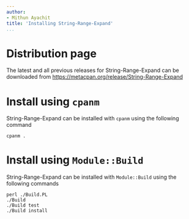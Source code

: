 ```yaml
---
author:
- Mithun Ayachit
title: 'Installing String-Range-Expand'
...
```


# Distribution page

The latest and all previous releases for String-Range-Expand can be
downloaded from https://metacpan.org/release/String-Range-Expand

# Install using `cpanm`

String-Range-Expand can be installed with `cpanm` using the following
command

    cpanm .

# Install using `Module::Build`

String-Range-Expand can be installed with `Module::Build` using the
following commands

    perl ./Build.PL
    ./Build
    ./Build test
    ./Build install
